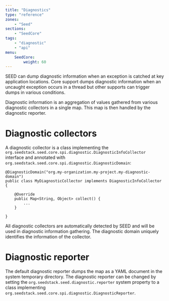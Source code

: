```yaml
---
title: "Diagnostics"
type: "reference"
zones:
    - "Seed"
sections:
    - "SeedCore"
tags:
    - "diagnostic"
    - "api"
menu:
    SeedCore:
        weight: 60
---
```


SEED can dump diagnostic information when an exception is catched at key application locations. Core support dumps 
diagnostic information when an uncaught exception occurs in a thread but other supports can trigger dumps in various 
conditions.

Diagnostic information is an aggregation of values gathered from various diagnostic collectors in a single map. This map
is then handled by the diagnostic reporter. 

# Diagnostic collectors

A diagnostic collector is a class implementing the `org.seedstack.seed.core.spi.diagnostic.DiagnosticInfoCollector` 
interface and annotated with `org.seedstack.seed.core.spi.diagnostic.DiagnosticDomain`:

    @DiagnosticDomain("org.my-organization.my-project.my-diagnostic-domain")
    public class MyDiagnosticCollector implements DiagnosticInfoCollector {

        @Override
        public Map<String, Object> collect() {
            ...
        }
        
    }

All diagnostic collectors are automatically detected by SEED and will be used in diagnostic information gathering. The
diagnostic domain uniquely identifies the information of the collector.

# Diagnostic reporter

The default diagnostic reporter dumps the map as a YAML document in the system temporary directory. The diagnostic 
reporter can be changed by setting the `org.seedstack.seed.diagnostic.reporter` system property to a class 
implementing `org.seedstack.seed.core.spi.diagnostic.DiagnosticReporter`.
